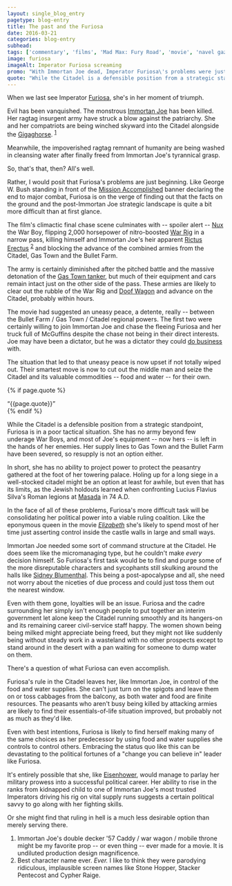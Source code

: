 ```yaml
---
layout: single_blog_entry
pagetype: blog-entry
title: The past and the Furiosa
date: 2016-03-21
categories: blog-entry
subhead:
tags: ['commentary', 'films', 'Mad Max: Fury Road', 'movie', 'navel gazing', 'violence' ]
image: furiosa
imageAlt: Imperator Furiosa screaming
promo: "With Immortan Joe dead, Imperator Furiosa\'s problems were just beginning"
quote: "While the Citadel is a defensible position from a strategic standpoint, Furiosa is in a poor tactical situation."
---  
```


When we last see Imperator [Furiosa][4], she's in her moment of triumph.

Evil has been vanquished. The monstrous [Immortan Joe][5] has been killed. Her ragtag insurgent army have struck a blow against the patriarchy. She and her compatriots are being winched skyward into the Citadel alongside the [Gigaghorse][6]. <sup>[1][1]</sup>

Meanwhile, the impoverished ragtag remnant of humanity are being washed in cleansing water after finally freed from Immortan Joe's tyrannical grasp.

So, that's that, then? All's well.

Rather, I would posit that Furiosa's problems are just beginning. Like George W. Bush standing in front of the [Mission Accomplished][7] banner declaring the end to major combat, Furiosa is on the verge of finding out that the facts on the ground and the post-Immortan Joe strategic landscape is quite a bit more difficult than at first glance.

The film's climactic final chase scene culminates with -- spoiler alert -- [Nux][8] the War Boy, flipping 2,000 horsepower of nitro-boosted [War Rig][9] in a narrow pass, killing himself and Immortan Joe's heir apparent [Rictus Erectus][10] <sup>[2][2]</sup> and blocking the advance of the combined armies from the Citadel, Gas Town and the Bullet Farm.

The army is certainly diminished after the pitched battle and the massive detonation of the [Gas Town tanker][11], but much of their equipment and cars remain intact just on the other side of the pass. These armies are likely to clear out the rubble of the War Rig and [Doof Wagon][12] and advance on the Citadel, probably within hours.

The movie had suggested an uneasy peace, a detente, really -- between the Bullet Farm / Gas Town / Citadel regional powers. The first two were certainly willing to join Immortan Joe and chase the fleeing Furiosa and her truck full of McGuffins despite the chase not being in their direct interests. Joe may have been a dictator, but he was a dictator they could [do business][13] with.

The situation that led to that uneasy peace is now upset if not totally wiped out. Their smartest move is now to cut out the middle man and seize the Citadel and its valuable commodities -- food and water -- for their own.

{% if page.quote %}
  <aside class="blog-pullquote">
  <q>{{page.quote}}</q>
  </aside>
{% endif %}

While the Citadel is a defensible position from a strategic standpoint, Furiosa is in a poor tactical situation. She has no army beyond few underage War Boys, and most of Joe's equipment -- now hers -- is left in the hands of her enemies. Her supply lines to Gas Town and the Bullet Farm have been severed, so resupply is not an option either.

In short, she has no ability to project power to protect the peasantry gathered at the foot of her towering palace. Holing up for a long siege in a well-stocked citadel might be an option at least for awhile, but even that has its limits, as the Jewish holdouts learned when confronting Lucius Flavius Silva's Roman legions at [Masada][14] in 74 A.D.

In the face of all of these problems, Furiosa's more difficult task will be consolidating her political power into a viable ruling coalition. Like the eponymous queen in the movie *[Elizabeth][16]* she's likely to spend most of her time just asserting control inside the castle walls in large and small ways.

Immortan Joe needed some sort of command structure at the Citadel. He does seem like the micromanaging type, but he couldn't make *every* decision himself. So Furiosa's first task would be to find and purge some of the more disreputable characters and sycophants still skulking around the halls like [Sidney Blumenthal][15]. This being a post-apocalypse and all, she need not worry about the niceties of due process and could just toss them out the nearest window.

Even with them gone, loyalties will be an issue. Furiosa and the  cadre surrounding her simply isn't enough people to put together an interim government let alone keep the Citadel running smoothly and its hangers-on and its remaining career civil-service staff happy. The women shown being being milked might appreciate being freed, but they might not like suddenly being without steady work in a wasteland with no other prospects except to stand around in the desert with a pan waiting for someone to dump water on them.

There's a question of what Furiosa can even accomplish.

Furiosa's rule in the Citadel leaves her, like Immortan Joe, in control of the food and water supplies. She can't just turn on the spigots and leave them on or toss cabbages from the balcony, as both water and food are finite resources. The peasants who aren't busy being killed by attacking armies are likely to find their essentials-of-life situation improved, but probably not as much as they'd like.

Even with best intentions, Furiosa is likely to find herself making many of the same choices as her predecessor by using food and water supplies she controls to control others. Embracing the status quo like this can be devastating to the political fortunes of a "change you can believe in" leader like Furiosa.

It's entirely possible that she, like [Eisenhower][17], would manage to parlay her military prowess into a successful political career. Her ability to rise in the ranks from kidnapped child to one of Immortan Joe's most trusted Imperators driving his rig on vital supply runs suggests a certain political savvy to go along with her fighting skills.

Or she might find that ruling in hell is a much less desirable option than merely serving there.





1. <span id="footnote-one-furiosa"></span>Immortan Joe's double decker '57 Caddy / war wagon / mobile throne might be my favorite prop -- or even thing -- ever made for a movie. It is undiluted production design magnificence.
2. <span id="footnote-two-furiosa"></span>Best character name ever. *Ever.* I like to think they were parodying ridiculous, implausible screen names like Stone Hopper, Stacker Pentecost and Cypher Raige.


[1]:#footnote-one-furiosa
[2]:#footnote-two-furiosa
[4]:http://madmax.wikia.com/wiki/Imperator_Furiosa
[5]:http://madmax.wikia.com/wiki/Immortan_Joe
[6]:http://www.cbsnews.com/pictures/the-cars-of-mad-max-fury-road/7/
[7]:https://www.google.com/search?q=bush+mission+accomplished&espv=2&biw=1440&bih=761&source=lnms&tbm=isch&sa=X&ved=0ahUKEwikoZ-bm9PLAhXEcj4KHfxFCYoQ_AUIBigB
[8]:http://madmax.wikia.com/wiki/Nux
[9]:http://www.nydailynews.com/autos/mad-max-cars-post-apocalyptic-rides-mad-max-fury-road-gallery-1.2226595?pmSlide=1.2226578
[10]:https://www.youtube.com/watch?v=ZuEhfHfK8Vw
[11]:https://www.youtube.com/watch?v=cStY6vuMiZU
[12]:https://youtu.be/4M5KE44xluo
[13]:https://www.youtube.com/watch?v=r42oejmpkgw
[14]:https://en.wikipedia.org/wiki/Siege_of_Masada
[15]:https://en.wikipedia.org/wiki/Sidney_Blumenthal
[16]:http://www.imdb.com/title/tt0127536/
[17]:https://en.wikipedia.org/wiki/Draft_Eisenhower_movement
